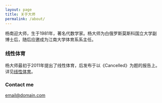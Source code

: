 ```yaml
---
layout: page
title: 关于大师
permalink: /about/
---
```


杨南迎大师，生于1981年，著名代数学家。杨大师为白俄罗斯莫斯科国立大学副博士后，随后应邀成为江南大学体育系系主任。

### 线性体育

杨大师最初于2011年提出了线性体育，后发布于以《Cancelled》为题的报告上。详见[线性体育](https://linearsports.org)。

### Contact me

[email@domain.com](mailto:email@domain.com)